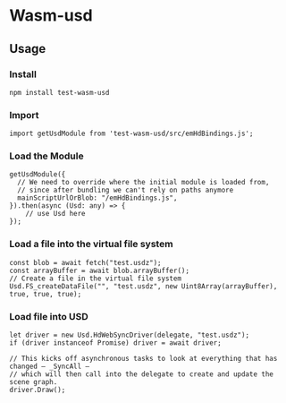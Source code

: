 # Wasm-usd

## Usage

### Install
`npm install test-wasm-usd`

### Import
```
import getUsdModule from 'test-wasm-usd/src/emHdBindings.js';
```

### Load the Module

```
getUsdModule({
  // We need to override where the initial module is loaded from, 
  // since after bundling we can't rely on paths anymore
  mainScriptUrlOrBlob: "/emHdBindings.js",
}).then(async (Usd: any) => {
    // use Usd here
});
```

### Load a file into the virtual file system
```
const blob = await fetch("test.usdz");
const arrayBuffer = await blob.arrayBuffer();
// Create a file in the virtual file system
Usd.FS_createDataFile("", "test.usdz", new Uint8Array(arrayBuffer), true, true, true);
```

### Load file into USD

```
let driver = new Usd.HdWebSyncDriver(delegate, "test.usdz");
if (driver instanceof Promise) driver = await driver;

// This kicks off asynchronous tasks to look at everything that has changed – _SyncAll –
// which will then call into the delegate to create and update the scene graph.
driver.Draw();
```